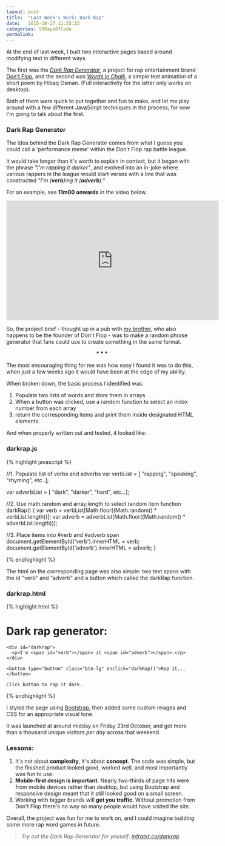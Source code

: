 ```yaml
---
layout: post
title:  "Last Week's Work: Dark Rap"
date:   2015-10-27 11:55:15
categories: 50DaysOfCode
permalink:
---
```



At the end of last week, I built two interactive pages based around modifying text in different ways.

The first was the [_Dark Rap Generator_][DR], a project for rap entertainment brand [Don't Flop][DF], and the second was [_Words In Chalk_][WC], a simple text animation of a short poem by Hibaq Osman. (Full interactivity for the latter only works on desktop).

Both of them were quick to put together and fun to make, and let me play around with a few different JavaScript techniques in the process; for now I'm going to talk about the first.


### Dark Rap Generator
The idea behind the Dark Rap Generator comes from what I guess you could call a 'performance meme' within the Don't Flop rap battle league.

It would take longer than it's worth to explain in context, but it began with the phrase *"I'm rapping it darker"*, and evolved into an in-joke where various rappers in the league would start verses with a line that was constructed <em>"I'm (<b>verb</b>)ing it (<b>adverb</b>)."</em>

For an example, see **11m00 onwards** in the video below.

<iframe width="560" height="315" src="https://www.youtube.com/embed/Rkw0P2ijYdc?rel=0&amp;showinfo=0" frameborder="0" allowfullscreen></iframe>

So, the project brief - thought up in a pub with [my brother][FDF], who also happens to be the founder of Don't Flop - was to make a random phrase generator that fans could use to create something in the same format.

<div style="text-align: center;margin-bottom:10px;"> <b>* * *</b> </div>

The most encouraging thing for me was how easy I found it was to do this, when just a few weeks ago it would have been at the edge of my ability.

When broken down, the basic process I identified was:

1. Populate two lists of words and store them in arrays
2. When a button was clicked, use a random function to select an index number from each array
3. return the corresponding items and print them inside designated HTML elements

And when properly written out and tested, it looked like:

### darkrap.js

{% highlight javascript %}

//1. Populate list of verbs and adverbs
var verbList = [
	"rapping", "speaking", "rhyming", etc..];

var adverbList = [
	"dark", "darker", "hard", etc...];

//2. Use math.random and array.length to select random item
	function darkRap() {
	var verb = verbList[Math.floor((Math.random() * verbList.length))];
	var adverb = adverbList[Math.floor((Math.random() * adverbList.length))];

//3. Place items into #verb and #adverb span
	document.getElementById('verb').innerHTML = verb;
	document.getElementById('adverb').innerHTML = adverb;
}

{% endhighlight %}

The html on the corresponding page was also simple: two text spans with the id "verb" and "adverb" and a button which called the darkRap function.

### darkrap.html
{% highlight html %}
<div>

 <h1>Dark rap generator:</h1>

	<div id="darkrap">
	  <p>I'm <span id="verb"></span> it <span id="adverb"></span>.</p>
	</div>			

	<button type="button" class="btn-lg" onclick="darkRap()">Rap it...</button>

	Click button to rap it dark.
</div>
{% endhighlight %}

I styled the page using [Bootstrap][BS], then added some custom images and CSS for an appropriate visual tone.

It was launched at around midday on Friday 23rd October, and got more than a thousand unique visitors *per day* across that weekend.

### Lessons:

1. It's not about **complexity**, it's about **concept**. The code was simple, but the finished product looked good, worked well, and most importantly was fun to use.
2. **Mobile-first design is important**. Nearly two-thirds of page hits were from mobile devices rather than desktop, but using Bootstrap and responsive design meant that it still looked good on a small screen.
3. Working with bigger brands will **get you traffic**. Without promotion from Don't Flop there's no way so many people would have visited the site.

Overall, the project was fun for me to work on, and I could imagine building some more rap word games in future.

> *Try out the Dark Rap Generator for youself:  [infratxt.co/darkrap](http://www.infratxt.co/darkrap)*

[DR]: http://www.infratxt.co/darkrap
[DF]: http://www.dontflop.com/
[WC]: http://www.infratxt.co/wordsinchalk
[FDF]:https://twitter.com/twitteurgh
[BS]: http://getbootstrap.com/
